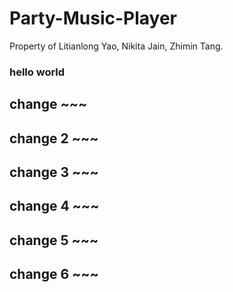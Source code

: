 # Party-Music-Player
Property of Litianlong Yao, Nikita Jain, Zhimin Tang.

### hello world

## change ~~~

## change 2 ~~~

## change 3 ~~~

## change 4 ~~~

## change 5 ~~~

## change 6 ~~~
